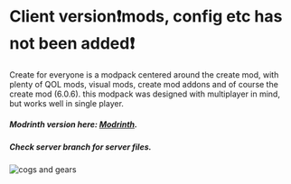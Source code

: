 # Client version❗mods, config etc has not been added❗
Create for everyone is a modpack centered around the create mod, with plenty of QOL mods, visual mods, create mod addons and of course the create mod (6.0.6). this modpack was designed with multiplayer in mind, but works well in single player.

##### Modrinth version here: [Modrinth](https://modrinth.com/modpack/create-for-everyone).
##### Check server branch for server files.
![cogs and gears](https://cdn.modrinth.com/data/cached_images/2ad3ad045257f7eae8168652854eaaefa20ea3f5.png)

